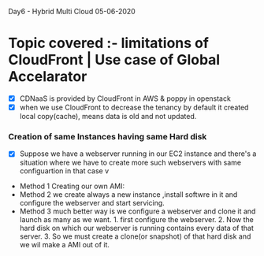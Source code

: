 Day6 - Hybrid Multi Cloud 05-06-2020
# Topic covered :-  limitations of CloudFront | Use case of Global Accelarator

- [x]  CDNaaS  is provided by  CloudFront in AWS &  poppy in  openstack
- [x] when we use CloudFront to decrease the tenancy by default it created local copy(cache), means data is old and not updated. 
### Creation of same Instances having same Hard disk 
 - [x]  Suppose we have a webserver running in our EC2 instance and there's a situation where we have to create more such webservers with same configuartion in that case v
 * Method 1  Creating our own AMI:
 *  Method 2   we create always a new instance ,install softwre in it and configure the webserver and start servicing.
*  Method 3   much better way is we configure a webserver and clone it and launch as many as we want.
           1.  first configure the webserver.
           2.  Now the hard disk on which our webserver is running contains every data of that server.
           3.  So we must create a clone(or snapshot) of that hard disk and we wil make a AMI out of it.
